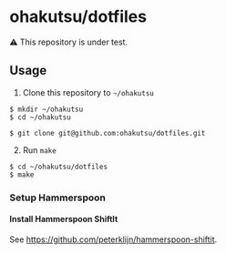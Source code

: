 # ohakutsu/dotfiles

:warning: This repository is under test.

## Usage

1. Clone this repository to `~/ohakutsu`

```
$ mkdir ~/ohakutsu
$ cd ~/ohakutsu

$ git clone git@github.com:ohakutsu/dotfiles.git
```

2. Run `make`

```
$ cd ~/ohakutsu/dotfiles
$ make
```

### Setup Hammerspoon

#### Install Hammerspoon ShiftIt

See https://github.com/peterklijn/hammerspoon-shiftit.
